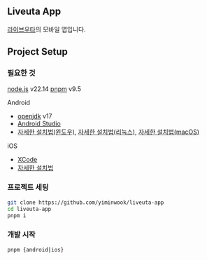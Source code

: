 ## Liveuta App

[라이브우타](https://liveuta.vercel.app)의 모바일 앱입니다.

## Project Setup

### 필요한 것

[node.js](https://nodejs.org) v22.14
[pnpm](https://pnpm.io/ko/installation) v9.5

Android

- [openjdk](https://openjdk.org/) v17
- [Android Studio](https://developer.android.com/studio)
- [자세한 설치법(윈도우)](https://reactnative.dev/docs/set-up-your-environment?platform=android&os=windows), [자세한 설치법(리눅스)](https://reactnative.dev/docs/set-up-your-environment?platform=android&os=linux), [자세한 설치법(macOS)](https://reactnative.dev/docs/set-up-your-environment?platform=android&os=macos)

iOS

- [XCode](https://itunes.apple.com/us/app/xcode/id497799835?mt=12)
- [자세한 설치법](https://reactnative.dev/docs/set-up-your-environment?platform=ios&os=macos)

### 프로젝트 세팅

```sh
git clone https://github.com/yiminwook/liveuta-app
cd liveuta-app
pnpm i
```

### 개발 시작

```sh
pnpm {android|ios}
```
